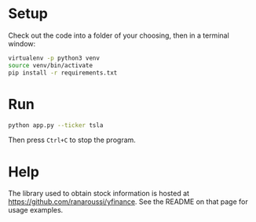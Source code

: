 # Setup

Check out the code into a folder of your choosing, then in a terminal window:

```bash
virtualenv -p python3 venv
source venv/bin/activate
pip install -r requirements.txt
```

# Run

```bash
python app.py --ticker tsla
```

Then press `Ctrl+C` to stop the program.

# Help

The library used to obtain stock information is hosted at https://github.com/ranaroussi/yfinance. See the README on that page for usage examples.
